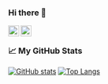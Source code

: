 ### Hi there 👋
<p>
<a href="https://twitter.com/ericbsd/">
  <img align="left" alt="Abhishek Naidu | Twitter" width="22px" src="https://raw.githubusercontent.com/peterthehan/peterthehan/master/assets/twitter.svg" />
</a>
<a href="https://www.linkedin.com/in/eric-turgeon/">
  <img align="left" alt="Abhishek's LinkedIN" width="22px" src="https://raw.githubusercontent.com/peterthehan/peterthehan/master/assets/linkedin.svg" />
</a>
</p>
<br />

### 📈 My GitHub Stats
[![GitHub stats](https://github-readme-stats.vercel.app/api?username=ericbsd&show_icons=true&theme=gotham)](#)
[![Top Langs](https://github-readme-stats.vercel.app/api/top-langs/?username=ericbsd&layout=compact&theme=gotham&hide=vim_script)](#)

<!--
**ericbsd/ericbsd** is a ✨ _special_ ✨ repository because its `README.md` (this file) appears on your GitHub profile.

Here are some ideas to get you started:

- 🔭 I’m currently working on ...
- 🌱 I’m currently learning ...
- 👯 I’m looking to collaborate on ...
- 🤔 I’m looking for help with ...
- 💬 Ask me about ...
- 📫 How to reach me: ...
- 😄 Pronouns: ...
- ⚡ Fun fact: ...
-->
